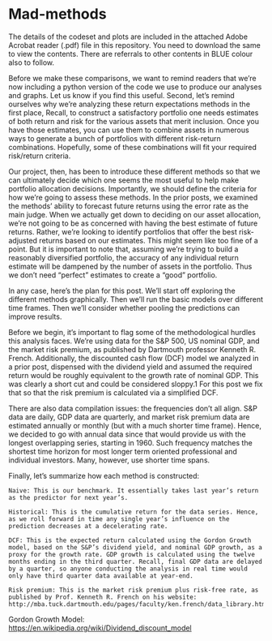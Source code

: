 # Mad-methods

The details of the codeset and plots are included in the attached Adobe Acrobat reader (.pdf) file in this repository. 
You need to download the same to view the contents. There are referrals to other contents in BLUE colour also to follow.

Before we make these comparisons, we want to remind readers that we’re now including a python version of the code we use to produce our analyses and graphs. Let us know if you find this useful. Second, let’s remind ourselves why we’re analyzing these return expectations methods in the first place, Recall, to construct a satisfactory portfolio one needs estimates of both return and risk for the various assets that merit inclusion. Once you have those estimates, you can use them to combine assets in numerous ways to generate a bunch of portfolios with different risk-return combinations. Hopefully, some of these combinations will fit your required risk/return criteria.

Our project, then, has been to introduce these different methods so that we can ultimately decide which one seems the most useful to help make portfolio allocation decisions. Importantly, we should define the criteria for how we’re going to assess these methods. In the prior posts, we examined the methods’ ability to forecast future returns using the error rate as the main judge. When we actually get down to deciding on our asset allocation, we’re not going to be as concerned with having the best estimate of future returns. Rather, we’re looking to identify portfolios that offer the best risk-adjusted returns based on our estimates. This might seem like too fine of a point. But it is important to note that, assuming we’re trying to build a reasonably diversified portfolio, the accuracy of any individual return estimate will be dampened by the number of assets in the portfolio. Thus we don’t need “perfect” estimates to create a “good” portfolio.

In any case, here’s the plan for this post. We’ll start off exploring the different methods graphically. Then we’ll run the basic models over different time frames. Then we’ll consider whether pooling the predictions can improve results.

Before we begin, it’s important to flag some of the methodological hurdles this analysis faces. We’re using data for the S&P 500, US nominal GDP, and the market risk premium, as published by Dartmouth professor Kenneth R. French. Additionally, the discounted cash flow (DCF) model we analyzed in a prior post, dispensed with the dividend yield and assumed the required return would be roughly equivalent to the growth rate of nominal GDP. This was clearly a short cut and could be considered sloppy.1 For this post we fix that so that the risk premium is calculated via a simplified DCF.

There are also data compilation issues: the frequencies don’t all align. S&P data are daily, GDP data are quarterly, and market risk premium data are estimated annually or monthly (but with a much shorter time frame). Hence, we decided to go with annual data since that would provide us with the longest overlapping series, starting in 1960. Such frequency matches the shortest time horizon for most longer term oriented professional and individual investors. Many, however, use shorter time spans.

Finally, let’s summarize how each method is constructed:

    Naive: This is our benchmark. It essentially takes last year’s return as the predictor for next year’s.

    Historical: This is the cumulative return for the data series. Hence, as we roll forward in time any single year’s influence on the prediction decreases at a decelerating rate.

    DCF: This is the expected return calculated using the Gordon Growth model, based on the S&P’s dividend yield, and nominal GDP growth, as a proxy for the growth rate. GDP growth is calculated using the twelve months ending in the third quarter. Recall, final GDP data are delayed by a quarter, so anyone conducting the analysis in real time would only have third quarter data available at year-end.

    Risk premium: This is the market risk premium plus risk-free rate, as published by Prof. Kenneth R. French on his website: http://mba.tuck.dartmouth.edu/pages/faculty/ken.french/data_library.html


Gordon Growth Model: https://en.wikipedia.org/wiki/Dividend_discount_model
